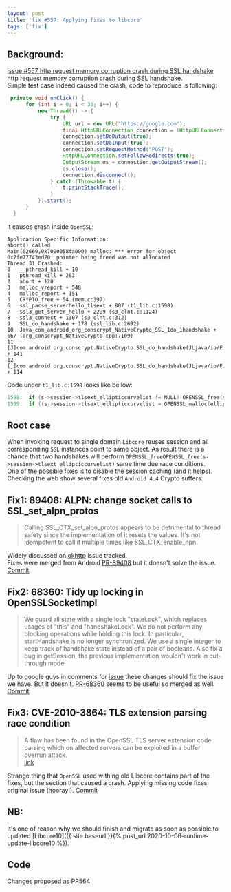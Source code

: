 ```yaml
---
layout: post
title: 'fix #557: Applying fixes to libcore'
tags: ['fix']
---
```


## Background:
[issue #557 http request memory corruption crash during SSL handshake](https://github.com/MobiVM/robovm/issues/557) http request memory corruption crash during SSL handshake.  
Simple test case indeed caused the crash, code to reproduce is following:   
<!-- more -->  
```java
 private void onClick() {
      for (int i = 0; i < 30; i++) {
          new Thread(() -> {
              try {
                  URL url = new URL("https://google.com");
                  final HttpURLConnection connection = (HttpURLConnection) url.openConnection();
                  connection.setDoOutput(true);
                  connection.setDoInput(true);
                  connection.setRequestMethod("POST");
                  HttpURLConnection.setFollowRedirects(true);
                  OutputStream os = connection.getOutputStream();
                  os.close();
                  connection.disconnect();
              } catch (Throwable t) {
                  t.printStackTrace();
              }
          }).start();
      }
  }
```
it causes crash inside `OpenSSL`:  
```
Application Specific Information:
abort() called
Main(62669,0x7000058fa000) malloc: *** error for object 0x7fe77743ed70: pointer being freed was not allocated
Thread 31 Crashed:
0   __pthread_kill + 10
1   pthread_kill + 263
2   abort + 120
3   malloc_vreport + 548
4   malloc_report + 151
5   CRYPTO_free + 54 (mem.c:397)
6   ssl_parse_serverhello_tlsext + 807 (t1_lib.c:1598)
7   ssl3_get_server_hello + 2299 (s3_clnt.c:1124)
8   ssl3_connect + 1307 (s3_clnt.c:312)
9   SSL_do_handshake + 178 (ssl_lib.c:2692)
10  Java_com_android_org_conscrypt_NativeCrypto_SSL_1do_1handshake + 667 (org_conscrypt_NativeCrypto.cpp:7109)
11  [J]com.android.org.conscrypt.NativeCrypto.SSL_do_handshake(JLjava/io/FileDescriptor;Lcom/android/org/conscrypt/NativeCrypto$SSLHandshakeCallbacks;IZ[B[B)J + 141
12  [j]com.android.org.conscrypt.NativeCrypto.SSL_do_handshake(JLjava/io/FileDescriptor;Lcom/android/org/conscrypt/NativeCrypto$SSLHandshakeCallbacks;IZ[B[B)J[clinit] + 114
```

Code under `t1_lib.c:1598` looks like bellow: 
```c
1598:  if (s->session->tlsext_ellipticcurvelist != NULL) OPENSSL_free(s->session->tlsext_ellipticcurvelist);
1599:  if ((s->session->tlsext_ellipticcurvelist = OPENSSL_malloc(ellipticcurvelist_length)) == NULL)
```

## Root case
When invoking request to single domain `Libcore` reuses session and all corresponding `SSL` instances point to same object. As result there is a chance that two handshakes will perform `OPENSSL_freeOPENSSL_free(s->session->tlsext_ellipticcurvelist)` same time due race conditions.   
One of the possible fixes is to disable the session caching (and it helps).  
Checking the web show several fixes old `Android 4.4` Crypto suffers:

## Fix1: 89408: ALPN: change socket calls to SSL_set_alpn_protos
> Calling SSL_CTX_set_alpn_protos appears to be detrimental to thread safety since the implementation of it resets the values. It's not idempotent to call it multiple times like SSL_CTX_enable_npn.

Widely discussed on [okhttp](https://github.com/square/okhttp/issues/666) issue tracked.   
Fixes were merged from Android [PR-89408](https://android-review.googlesource.com/c/platform/external/conscrypt/+/89408) but it doesn't solve the issue. 
[Commit](https://github.com/dkimitsa/robovm/commit/149d6dadf8408a2af53794e6b7ddbe9106bc109f)

## Fix2: 68360: Tidy up locking in OpenSSLSocketImpl
> We guard all state with a single lock "stateLock", which
replaces usages of "this" and "handshakeLock". We do not
perform any blocking operations while holding this lock.
In particular, startHandshake is no longer synchronized.
We use a single integer to keep track of handshake state
instead of a pair of booleans.
Also fix a bug in getSession, the previous implementation
wouldn't work in cut-through mode.

Up to google guys in comments for [issue](https://issuetracker.google.com/issues/37002161) these changes should fix the issue we have. But it doesn't.
[PR-68360](https://android-review.googlesource.com/c/platform/external/conscrypt/+/68360) seems to be useful so merged as well. [Commit](https://github.com/dkimitsa/robovm/commit/3c6e25346890489ee9240481e554bd46a7f8e2af)

## Fix3: CVE-2010-3864: TLS extension parsing race condition
> A flaw has been found in the OpenSSL TLS server extension code parsing which
on affected servers can be exploited in a buffer overrun attack.  
[link](https://www.openssl.org/news/secadv/20101116-2.txt)  

Strange thing that `OpenSSL` used withing old Libcore contains part of the fixes, but the section that caused a crash.
Applying missing code fixes original issue (hooray!). [Commit](https://github.com/dkimitsa/robovm/commit/4ce0a23fdda1598531ec06767dd91fe2377e3b23)

## NB:
It's one of reason why we should finish and migrate as soon as possible to updated [Libcore10]({{ site.baseurl }}{% post_url 2020-10-06-runtime-update-libcore10 %}).

## Code 
Changes proposed as [PR564](https://github.com/MobiVM/robovm/pull/564)
